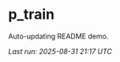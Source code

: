 # p_train

Auto-updating README demo.

<!--START_SECTION:status-->
_Last run: 2025-08-31 21:17 UTC_
<!--END_SECTION:status-->














































































































































































































































































